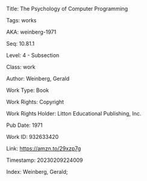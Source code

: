 Title:  The Psychology of Computer Programming

Tags:   works

AKA:    weinberg-1971

Seq:    10.81.1

Level:  4 - Subsection

Class:  work

Author: Weinberg, Gerald

Work Type: Book

Work Rights: Copyright

Work Rights Holder: Litton Educational Publishing, Inc.

Pub Date: 1971

Work ID: 932633420

Link:   https://amzn.to/29xzp7g

Timestamp: 20230209224009

Index:  Weinberg, Gerald; 
